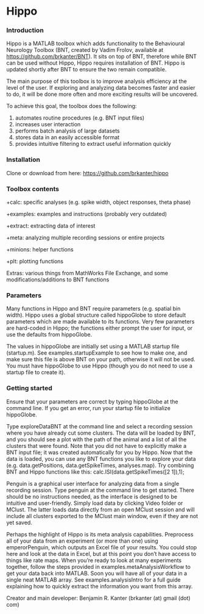 # Hippo
 
### Introduction

Hippo is a MATLAB toolbox which adds functionality to the Behavioural Neurology Toolbox (BNT, created by Vadim Frolov, available at https://github.com/brkanter/BNT). It sits on top of BNT, therefore while BNT can be used without Hippo, Hippo requires installation of BNT. Hippo is updated shortly after BNT to ensure the two remain compatible.

The main purpose of this toolbox is to improve analysis efficiency at the level of the user. If exploring and analyzing data becomes faster and easier to do, it will be done more often and more exciting results will be uncovered. 

To achieve this goal, the toolbox does the following:

1) automates routine procedures (e.g. BNT input files)
2) increases user interaction
3) performs batch analysis of large datasets
4) stores data in an easily accessible format
5) provides intuitive filtering to extract useful information quickly
 
### Installation

Clone or download from here: https://github.com/brkanter/hippo
 
### Toolbox contents

+calc: specific analyses (e.g. spike width, object responses, theta phase)

+examples: examples and instructions (probably very outdated)

+extract: extracting data of interest

+meta: analyzing multiple recording sessions or entire projects

+minions: helper functions

+plt: plotting functions

Extras: various things from MathWorks File Exchange, and some modifications/additions to BNT functions

### Parameters

Many functions in Hippo and BNT require parameters (e.g. spatial bin width). Hippo uses a global structure called hippoGlobe to store default parameters which are made available to its functions. Very few parameters are hard-coded in Hippo; the functions either prompt the user for input, or use the defaults from hippoGlobe. 

The values in hippoGlobe are initially set using a MATLAB startup file (startup.m). See examples.startupExample to see how to make one, and make sure this file is above BNT on your path, otherwise it will not be used. You must have hippoGlobe to use Hippo (though you do not need to use a startup file to create it).

### Getting started

Ensure that your parameters are correct by typing hippoGlobe at the command line. If you get an error, run your startup file to initialize hippoGlobe. 

Type exploreDataBNT at the command line and select a recording session where you have already cut some clusters. The data will be loaded by BNT, and you should see a plot with the path of the animal and a list of all the clusters that were found. Note that you did not have to explicitly make a BNT input file; it was created automatically for you by Hippo. Now that the data is loaded, you can use any BNT functions you like to explore your data (e.g. data.getPositions, data.getSpikeTimes, analyses.map). Try combining BNT and Hippo functions like this:   calc.ISI(data.getSpikeTimes([2 1]),1);

Penguin is a graphical user interface for analyzing data from a single recording session. Type penguin at the command line to get started. There should be no instructions needed, as the interface is designed to be intuitive and user-friendly. Simply load data by clicking Video folder or MClust. The latter loads data directly from an open MClust session and will include all clusters exported to the MClust main window, even if they are not yet saved.

Perhaps the highlight of Hippo is its meta analysis capabilities. Preprocess all of your data from an experiment (or more than one) using emperorPenguin, which outputs an Excel file of your results. You could stop here and look at the data in Excel, but at this point you don’t have access to things like rate maps. When you’re ready to look at many experiments together, follow the steps provided in examples.metaAnalysisWorkflow to get your data back into MATLAB. Soon you will have all of your data in a single neat MATLAB array. See examples.analysisIntro for a full guide explaining how to quickly extract the information you want from this array.

Creator and main developer: Benjamin R. Kanter (brkanter (at) gmail (dot) com)